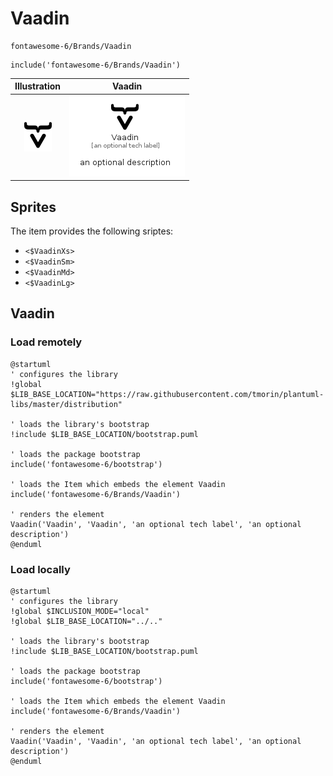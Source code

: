 # Vaadin


```text
fontawesome-6/Brands/Vaadin
```

```text
include('fontawesome-6/Brands/Vaadin')
```



| Illustration | Vaadin |
| :---: | :---: |
| ![illustration for Illustration](../../fontawesome-6/Brands/Vaadin.png) | ![illustration for Vaadin](../../fontawesome-6/Brands/Vaadin.Local.png) |



## Sprites
The item provides the following sriptes:

- `<$VaadinXs>`
- `<$VaadinSm>`
- `<$VaadinMd>`
- `<$VaadinLg>`





## Vaadin

### Load remotely
```plantuml
@startuml
' configures the library
!global $LIB_BASE_LOCATION="https://raw.githubusercontent.com/tmorin/plantuml-libs/master/distribution"

' loads the library's bootstrap
!include $LIB_BASE_LOCATION/bootstrap.puml

' loads the package bootstrap
include('fontawesome-6/bootstrap')

' loads the Item which embeds the element Vaadin
include('fontawesome-6/Brands/Vaadin')

' renders the element
Vaadin('Vaadin', 'Vaadin', 'an optional tech label', 'an optional description')
@enduml
```

### Load locally
```plantuml
@startuml
' configures the library
!global $INCLUSION_MODE="local"
!global $LIB_BASE_LOCATION="../.."

' loads the library's bootstrap
!include $LIB_BASE_LOCATION/bootstrap.puml

' loads the package bootstrap
include('fontawesome-6/bootstrap')

' loads the Item which embeds the element Vaadin
include('fontawesome-6/Brands/Vaadin')

' renders the element
Vaadin('Vaadin', 'Vaadin', 'an optional tech label', 'an optional description')
@enduml
```

